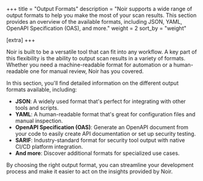 +++
title = "Output Formats"
description = "Noir supports a wide range of output formats to help you make the most of your scan results. This section provides an overview of the available formats, including JSON, YAML, OpenAPI Specification (OAS), and more."
weight = 2
sort_by = "weight"

[extra]
+++

Noir is built to be a versatile tool that can fit into any workflow. A key part of this flexibility is the ability to output scan results in a variety of formats. Whether you need a machine-readable format for automation or a human-readable one for manual review, Noir has you covered.

In this section, you'll find detailed information on the different output formats available, including:

*   **JSON**: A widely used format that's perfect for integrating with other tools and scripts.
*   **YAML**: A human-readable format that's great for configuration files and manual inspection.
*   **OpenAPI Specification (OAS)**: Generate an OpenAPI document from your code to easily create API documentation or set up security testing.
*   **SARIF**: Industry-standard format for security tool output with native CI/CD platform integration.
*   **And more**: Discover additional formats for specialized use cases.

By choosing the right output format, you can streamline your development process and make it easier to act on the insights provided by Noir.
